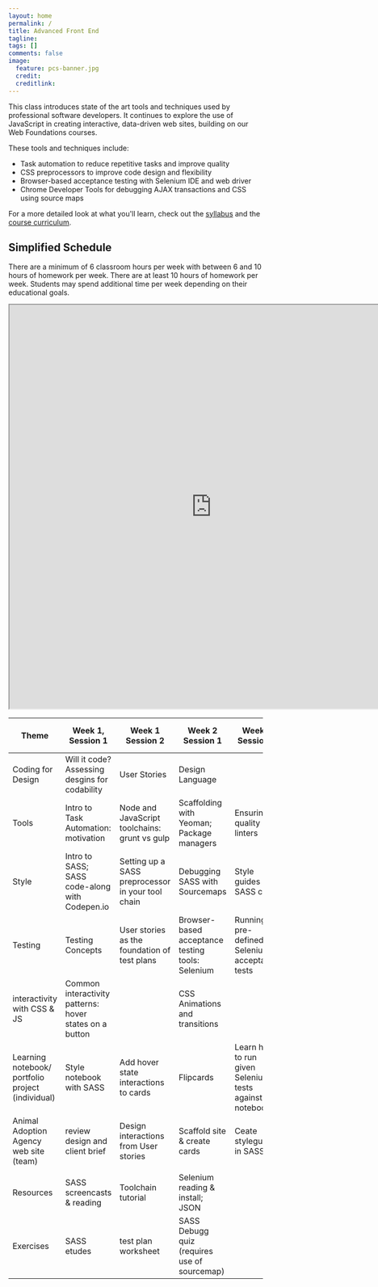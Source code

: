 ```yaml
---
layout: home
permalink: /
title: Advanced Front End
tagline:
tags: []
comments: false
image:
  feature: pcs-banner.jpg
  credit:
  creditlink:
---
```


This class introduces state of the art tools and techniques used by professional software developers. It continues to explore the use of JavaScript in creating interactive, data-driven web sites, building on our Web Foundations courses.

These tools and techniques include:

* Task automation to reduce repetitive tasks and improve quality
* CSS preprocessors to improve code design and flexibility
* Browser-based acceptance testing with Selenium IDE and web driver
* Chrome Developer Tools for debugging AJAX transactions and CSS using source maps





For a more detailed look at what you'll learn, check out the [syllabus](syllabus) and the [course curriculum](course).


Simplified Schedule
-------------------
There are a minimum of 6 classroom hours per week with between 6 and 10 hours of homework per week. There are at least 10 hours of homework per week. Students may spend additional time per week depending on their educational goals.


<iframe width="800" height="800" src="https://docs.google.com/spreadsheets/d/10rZJO0FCyQq4mAaGdIcP_Al3-XFwOAWzVul8SQoKbv8/pubhtml?gid=0&amp;single=true&amp;widget=true&amp;headers=false"></iframe>



|Theme|Week 1, Session 1|Week 1 Session 2|Week 2 Session 1|Week 2 Session 2|Week 3 Session 1|Week 3 Session 2|Week 4 Session 1|Week 4 Session2|Follow-up|
| ------ | ------ | ------ | ------ | ------ | ------ | ------ | ------ | ------ | ------ |
|Coding for Design|Will it code? Assessing desgins for codability|User Stories|Design Language||Style Guides as comunication tools|||||
|Tools|Intro to Task Automation: motivation|Node and JavaScript toolchains: grunt vs gulp|Scaffolding with Yeoman; Package managers|Ensuring quality - linters|automating the busy work - autoprefixers||Automating deployment|||
|Style|Intro to SASS; SASS code-along with Codepen.io|Setting up a SASS preprocessor in your tool chain|Debugging SASS with Sourcemaps|Style guides in SASS code|SASS & Responsive design||Automated style style guide|||
|Testing|Testing Concepts|User stories as the foundation of test plans|Browser-based acceptance testing tools: Selenium|Running pre-defined Selenium acceptance tests|Writing Selenium acceptance tests||Regression testing with Selenium|||
|interactivity with CSS & JS|Common interactivity patterns: hover states on a button||CSS Animations and transitions||Forms: Purpose and usability||Forms: Validation patterns|||
|Learning notebook/ portfolio project (individual)|Style notebook with SASS|Add hover state interactions to cards|Flipcards|Learn how to run given Selenium tests against the notebook|Update form design without breaking functionality|lab||lab|Project feedback|
|Animal Adoption Agency web site (team)|review design and client brief|Design interactions from User stories|Scaffold site & create cards|Ceate styleguide in SASS|Get animal data from server using notebook example|lab|read animal data from form, store on server|lab|Project feedback|
|||||||||||
|Resources|SASS screencasts & reading|Toolchain tutorial|Selenium reading & install; JSON||AJAX treehouse video||Apigee tutorial|||
|Exercises|SASS etudes|test plan worksheet|SASS Debugg quiz (requires use of sourcemap)||Selenium test etudes|||||
